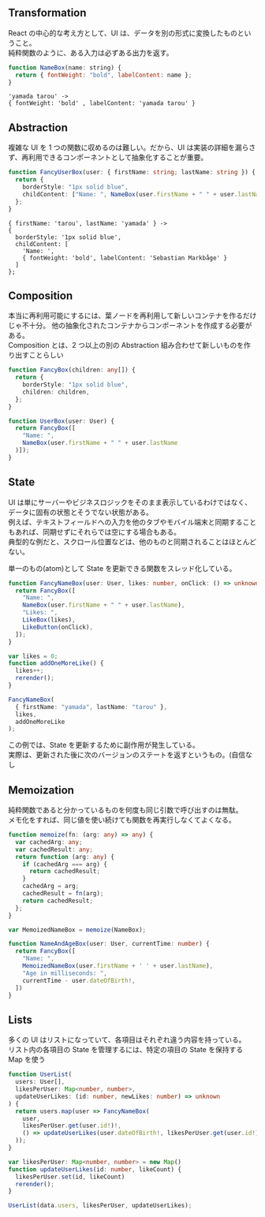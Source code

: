 ## Transformation

React の中心的な考え方として、UI は、データを別の形式に変換したものということ。  
純粋関数のように、ある入力は必ずある出力を返す。

```JavaScript
function NameBox(name: string) {
  return { fontWeight: "bold", labelContent: name };
}
```

```
'yamada tarou' ->
{ fontWeight: 'bold' , labelContent: 'yamada tarou' }
```

## Abstraction

複雑な UI を 1 つの関数に収めるのは難しい。だから、UI は実装の詳細を漏らさず、再利用できるコンポーネントとして抽象化することが重要。

```TypeScript
function FancyUserBox(user: { firstName: string; lastName: string }) {
  return {
    borderStyle: "1px solid blue",
    childContent: ["Name: ", NameBox(user.firstName + " " + user.lastName)],
  };
}
```

```
{ firstName: 'tarou', lastName: 'yamada' } ->
{
  borderStyle: '1px solid blue',
  childContent: [
    'Name: ',
    { fontWeight: 'bold', labelContent: 'Sebastian Markbåge' }
  ]
};
```

## Composition

本当に再利用可能にするには、葉ノードを再利用して新しいコンテナを作るだけじゃ不十分。
他の抽象化されたコンテナからコンポーネントを作成する必要がある。  
Composition とは、2 つ以上の別の Abstraction 組み合わせて新しいものを作り出すことらしい

```TypeScript
function FancyBox(children: any[]) {
  return {
    borderStyle: "1px solid blue",
    children: children,
  };
}

function UserBox(user: User) {
  return FancyBox([
    "Name: ",
    NameBox(user.firstName + " " + user.lastName
  )]);
}
```

## State

UI は単にサーバーやビジネスロジックをそのまま表示しているわけではなく、データに固有の状態とそうでない状態がある。  
例えば、テキストフィールドへの入力を他のタブやモバイル端末と同期することもあれば、同期せずにそれらでは空にする場合もある。  
典型的な例だと、スクロール位置などは、他のものと同期されることはほとんどない。

単一のもの(atom)として State を更新できる関数をスレッド化している。

```TypeScript
function FancyNameBox(user: User, likes: number, onClick: () => unknown) {
  return FancyBox([
    "Name: ",
    NameBox(user.firstName + " " + user.lastName),
    "Likes: ",
    LikeBox(likes),
    LikeButton(onClick),
  ]);
}

var likes = 0;
function addOneMoreLike() {
  likes++;
  rerender();
}

FancyNameBox(
  { firstName: "yamada", lastName: "tarou" },
  likes,
  addOneMoreLike
);
```

この例では、State を更新するために副作用が発生している。  
実際は、更新された後に次のバージョンのステートを返すというもの。(自信なし

## Memoization

純粋関数であると分かっているものを何度も同じ引数で呼び出すのは無駄。  
メモ化をすれば、同じ値を使い続けても関数を再実行しなくてよくなる。

```TypeScript
function memoize(fn: (arg: any) => any) {
  var cachedArg: any;
  var cachedResult: any;
  return function (arg: any) {
    if (cachedArg === arg) {
      return cachedResult;
    }
    cachedArg = arg;
    cachedResult = fn(arg);
    return cachedResult;
  };
}

var MemoizedNameBox = memoize(NameBox);

function NameAndAgeBox(user: User, currentTime: number) {
  return FancyBox([
    "Name: ",
    MemoizedNameBox(user.firstName + ' ' + user.lastName),
    "Age in milliseconds: ",
    currentTime - user.dateOfBirth!,
  ])
}
```

## Lists

多くの UI はリストになっていて、各項目はそれぞれ違う内容を持っている。  
リスト内の各項目の State を管理するには、特定の項目の State を保持する Map を使う

```TypeScript
function UserList(
  users: User[],
  likesPerUser: Map<number, number>,
  updateUserLikes: (id: number, newLikes: number) => unknown
) {
  return users.map(user => FancyNameBox(
    user,
    likesPerUser.get(user.id!)!,
    () => updateUserLikes(user.dateOfBirth!, likesPerUser.get(user.id!)! + 1)
  ));
}

var likesPerUser: Map<number, number> = new Map()
function updateUserLikes(id: number, likeCount) {
  likesPerUser.set(id, likeCount)
  rerender();
}

UserList(data.users, likesPerUser, updateUserLikes);
```
